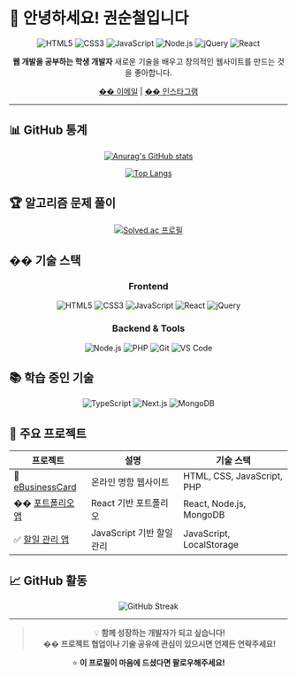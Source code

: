 # 👋 안녕하세요! 권순철입니다

<div align="center">

![HTML5](https://img.shields.io/badge/HTML5-E34F26?style=for-the-badge&logo=html5&logoColor=white)
![CSS3](https://img.shields.io/badge/CSS3-1572B6?style=for-the-badge&logo=css3&logoColor=white)
![JavaScript](https://img.shields.io/badge/JavaScript-F7DF1E?style=for-the-badge&logo=JavaScript&logoColor=white)
![Node.js](https://img.shields.io/badge/Node.js-43853D?style=for-the-badge&logo=node.js&logoColor=white)
![jQuery](https://img.shields.io/badge/jQuery-0769AD?style=for-the-badge&logo=jquery&logoColor=white)
![React](https://img.shields.io/badge/React-20232A?style=for-the-badge&logo=react&logoColor=61DAFB)

</div>

<div align="center">

**웹 개발을 공부하는 학생 개발자** 
새로운 기술을 배우고 창의적인 웹사이트를 만드는 것을 좋아합니다.

 [�� 이메일](mailto:soonchul12@gmail.com) | [�� 인스타그램](https://www.instagram.com/soonchul12)

</div>

---


</div>

## 📊 GitHub 통계

<div align="center">

[![Anurag's GitHub stats](https://github-readme-stats.vercel.app/api?username=soonchul12&show_icons=true&theme=radical&cache_seconds=0&hide_border=true)](https://github.com/anuraghazra/github-readme-stats)

[![Top Langs](https://github-readme-stats.vercel.app/api/top-langs/?username=soonchul12&layout=compact&theme=radical&hide_border=true)](https://github.com/soonchul12/github-readme-stats)

</div>

## 🏆 알고리즘 문제 풀이

<div align="center">

[![Solved.ac 프로필](http://mazassumnida.wtf/api/v2/generate_badge?boj=yeyi)](https://solved.ac/yeyi/)

</div>

## ��️ 기술 스택

<div align="center">

### Frontend
![HTML5](https://img.shields.io/badge/HTML5-E34F26?style=for-the-badge&logo=html5&logoColor=white)
![CSS3](https://img.shields.io/badge/CSS3-1572B6?style=for-the-badge&logo=css3&logoColor=white)
![JavaScript](https://img.shields.io/badge/JavaScript-F7DF1E?style=for-the-badge&logo=JavaScript&logoColor=black)
![React](https://img.shields.io/badge/React-20232A?style=for-the-badge&logo=react&logoColor=61DAFB)
![jQuery](https://img.shields.io/badge/jQuery-0769AD?style=for-the-badge&logo=jquery&logoColor=white)

### Backend & Tools
![Node.js](https://img.shields.io/badge/Node.js-43853D?style=for-the-badge&logo=node.js&logoColor=white)
![PHP](https://img.shields.io/badge/PHP-777BB4?style=for-the-badge&logo=php&logoColor=white)
![Git](https://img.shields.io/badge/Git-F05032?style=for-the-badge&logo=git&logoColor=white)
![VS Code](https://img.shields.io/badge/VS_Code-007ACC?style=for-the-badge&logo=visual-studio-code&logoColor=white)

</div>

## 📚 학습 중인 기술

<div align="center">

![TypeScript](https://img.shields.io/badge/TypeScript-007ACC?style=for-the-badge&logo=typescript&logoColor=white)
![Next.js](https://img.shields.io/badge/Next.js-000000?style=for-the-badge&logo=next.js&logoColor=white)
![MongoDB](https://img.shields.io/badge/MongoDB-4EA94B?style=for-the-badge&logo=mongodb&logoColor=white)

</div>

## 🌟 주요 프로젝트

<div align="center">

| 프로젝트 | 설명 | 기술 스택 |
|---------|------|-----------|
| 🪪 [eBusinessCard](https://github.com/soonchul12/eBusinessCard) | 온라인 명함 웹사이트 | HTML, CSS, JavaScript, PHP |
| �� [포트폴리오 앱](https://github.com/soonchul12) | React 기반 포트폴리오 | React, Node.js, MongoDB |
| ✅ [할일 관리 앱](https://github.com/soonchul12) | JavaScript 기반 할일 관리 | JavaScript, LocalStorage |

</div>

## 📈 GitHub 활동

<div align="center">

![GitHub Streak](https://streak-stats.demolab.com/?user=soonchul12&theme=radical&hide_border=true)

</div>

---

<div align="center">

> 💡 **함께 성장하는 개발자가 되고 싶습니다!**  
> �� **프로젝트 협업이나 기술 공유에 관심이 있으시면 언제든 연락주세요!**

⭐ **이 프로필이 마음에 드셨다면 팔로우해주세요!**

</div>
